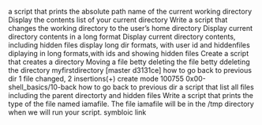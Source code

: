  a script that prints the absolute path name of the current working directory
Display the contents list of your current directory
Write a script that changes the working directory to the user’s home directory
Display current directory contents in a long format
Display current directory contents, including hidden files
display long dir formats, with user id and hiddenfiles
diplaying in long formats,with ids and showing hidden files
Create a script that creates a directory
Moving a file betty
deleting the file betty
ddeleting the directory myfirstdirectory
[master d3131ce] how to go back to previous dir
 1 file changed, 2 insertions(+)
 create mode 100755 0x00-shell_basics/10-back
how to go back to previous dir
a script that list all files including the parent directorty and hidden files
Write a script that prints the type of the file named iamafile. The file iamafile will be in the /tmp directory when we will run your script.
symbloic link
